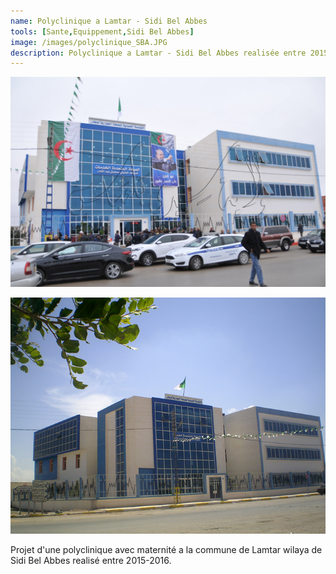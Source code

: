 ```yaml
---
name: Polyclinique a Lamtar - Sidi Bel Abbes
tools: [Sante,Equippement,Sidi Bel Abbes]
image: /images/polyclinique_SBA.JPG
description: Polyclinique a Lamtar - Sidi Bel Abbes realisée entre 2015-2016.
---
```

![](/images/polyclinique_SBA.JPG)

![](/images/polyclinique_SBA2.JPG)

Projet d'une polyclinique avec maternité a la commune de Lamtar wilaya de Sidi Bel Abbes realisé entre 2015-2016.
